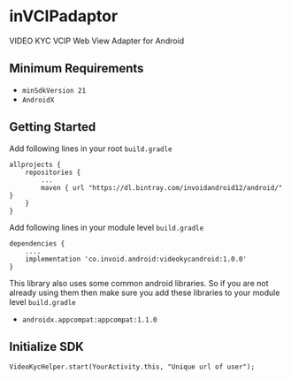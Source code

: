 # inVCIPadaptor
VIDEO KYC VCIP Web View Adapter for Android

## Minimum Requirements
- `minSdkVersion 21` 
- `AndroidX`

## Getting Started

Add following lines in your root ```build.gradle```
```
allprojects {
    repositories {
        ...
        maven { url "https://dl.bintray.com/invoidandroid12/android/" }
    }
}
```

Add following lines in your module level ```build.gradle```
```
dependencies {
    ....
    implementation 'co.invoid.android:videokycandroid:1.0.0'
}
```

This library also uses some common android libraries. So if you are not already using them then make sure you add these libraries to your module level `build.gradle`
- `androidx.appcompat:appcompat:1.1.0`

## Initialize SDK

```
VideoKycHelper.start(YourActivity.this, "Unique url of user");
```
